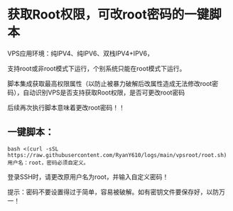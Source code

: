# 获取Root权限，可改root密码的一键脚本
VPS应用环境：纯IPV4、纯IPV6、双栈IPV4+IPV6，

支持root或非root模式下运行，个别系统只能在root模式下运行。

脚本集成获取最高权限属性（以防止被暴力破解后改属性造成无法修改root密码），自动识别VPS是否支持获取Root权限，是否可更改root密码

后续再次执行脚本意味着更改root密码！！

## 一键脚本：
```
bash <(curl -sSL https://raw.githubusercontent.com/RyanY610/logs/main/vpsroot/root.sh)
用户名：root，密码必须自定义。
```
登录SSH时，请更改原用户名为root，并输入自定义密码！

提示：密码不要设置得过于简单，容易被破解。如有密钥文件要保存好，以防万一！
